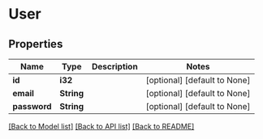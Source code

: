 # User

## Properties
Name | Type | Description | Notes
------------ | ------------- | ------------- | -------------
**id** | **i32** |  | [optional] [default to None]
**email** | **String** |  | [optional] [default to None]
**password** | **String** |  | [optional] [default to None]

[[Back to Model list]](../README.md#documentation-for-models) [[Back to API list]](../README.md#documentation-for-api-endpoints) [[Back to README]](../README.md)



